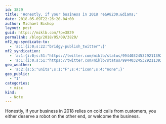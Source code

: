 ```yaml
---
id: 3829
title: 'Honestly, if your business in 2018 re&#8230;&diams;'
date: 2018-05-09T22:26:20-04:00
author: Michael Bishop
layout: post
guid: https://miklb.com/?p=3829
permalink: /blog/2018/05/09/3829/
mf2_mp-syndicate-to:
  - 'a:1:{i:0;s:22:"bridgy-publish_twitter";}'
mf2_syndication:
  - 'a:1:{i:0;s:51:"https://twitter.com/miklb/status/994403245329211392";}'
  - 'a:1:{i:0;s:51:"https://twitter.com/miklb/status/994403245329211392";}'
geo_weather:
  - 'a:2:{s:5:"units";s:1:"F";s:4:"icon";s:4:"none";}'
geo_public:
  - "1"
categories:
  - misc
kind:
  - Note
---
```

Honestly, if your business in 2018 relies on cold calls from customers, you either deserve a robot on the other end, or welcome the business. 